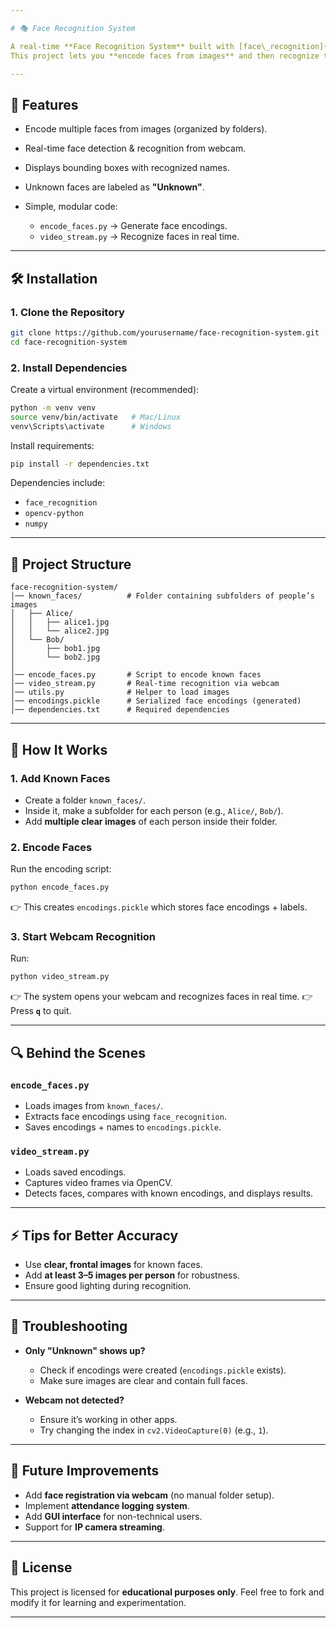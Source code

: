 ```yaml
---

# 🎭 Face Recognition System

A real-time **Face Recognition System** built with [face\_recognition](https://github.com/ageitgey/face_recognition), OpenCV, and Python.
This project lets you **encode faces from images** and then recognize them live using your **webcam**.

---
```


## 🚀 Features

* Encode multiple faces from images (organized by folders).
* Real-time face detection & recognition from webcam.
* Displays bounding boxes with recognized names.
* Unknown faces are labeled as **"Unknown"**.
* Simple, modular code:

  * `encode_faces.py` → Generate face encodings.
  * `video_stream.py` → Recognize faces in real time.

---

## 🛠️ Installation

### 1. Clone the Repository

```bash
git clone https://github.com/yourusername/face-recognition-system.git
cd face-recognition-system
```

### 2. Install Dependencies

Create a virtual environment (recommended):

```bash
python -m venv venv
source venv/bin/activate   # Mac/Linux
venv\Scripts\activate      # Windows
```

Install requirements:

```bash
pip install -r dependencies.txt
```

Dependencies include:

* `face_recognition`
* `opencv-python`
* `numpy`

---

## 📂 Project Structure

```
face-recognition-system/
│── known_faces/          # Folder containing subfolders of people’s images
│   ├── Alice/
│   │   ├── alice1.jpg
│   │   └── alice2.jpg
│   └── Bob/
│       ├── bob1.jpg
│       └── bob2.jpg
│
│── encode_faces.py       # Script to encode known faces
│── video_stream.py       # Real-time recognition via webcam
│── utils.py              # Helper to load images
│── encodings.pickle      # Serialized face encodings (generated)
│── dependencies.txt      # Required dependencies
```

---

## 📖 How It Works

### 1. Add Known Faces

* Create a folder `known_faces/`.
* Inside it, make a subfolder for each person (e.g., `Alice/`, `Bob/`).
* Add **multiple clear images** of each person inside their folder.

### 2. Encode Faces

Run the encoding script:

```bash
python encode_faces.py
```

👉 This creates `encodings.pickle` which stores face encodings + labels.

### 3. Start Webcam Recognition

Run:

```bash
python video_stream.py
```

👉 The system opens your webcam and recognizes faces in real time.
👉 Press **`q`** to quit.

---

## 🔍 Behind the Scenes

### `encode_faces.py`

* Loads images from `known_faces/`.
* Extracts face encodings using `face_recognition`.
* Saves encodings + names to `encodings.pickle`.

### `video_stream.py`

* Loads saved encodings.
* Captures video frames via OpenCV.
* Detects faces, compares with known encodings, and displays results.

---

## ⚡ Tips for Better Accuracy

* Use **clear, frontal images** for known faces.
* Add **at least 3–5 images per person** for robustness.
* Ensure good lighting during recognition.

---

## 🛑 Troubleshooting

* **Only "Unknown" shows up?**

  * Check if encodings were created (`encodings.pickle` exists).
  * Make sure images are clear and contain full faces.

* **Webcam not detected?**

  * Ensure it’s working in other apps.
  * Try changing the index in `cv2.VideoCapture(0)` (e.g., `1`).

---

## 🎯 Future Improvements

* Add **face registration via webcam** (no manual folder setup).
* Implement **attendance logging system**.
* Add **GUI interface** for non-technical users.
* Support for **IP camera streaming**.

---

## 📜 License

This project is licensed for **educational purposes only**.
Feel free to fork and modify it for learning and experimentation.

---



